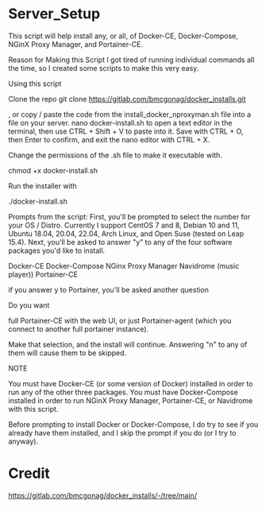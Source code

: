 # Server_Setup
This script will help install any, or all, of Docker-CE, Docker-Compose, NGinX Proxy Manager, and Portainer-CE.

Reason for Making this Script
I got tired of running individual commands all the time, so I created some scripts to make this very easy.

Using this script

Clone the repo
git clone https://gitlab.com/bmcgonag/docker_installs.git


, or copy / paste the code from the install_docker_nproxyman.sh file into a file on your server.
nano docker-install.sh
to open a text editor in the terminal, then use CTRL + Shift + V to paste into it.
Save with CTRL + O, then Enter to confirm, and exit the nano editor with CTRL + X.

Change the permissions of the .sh file to make it executable with.

chmod +x docker-install.sh

Run the installer with

./docker-install.sh

Prompts from the script:
First, you'll be prompted to select the number for your OS / Distro.  Currently I support CentOS 7 and 8, Debian 10 and 11, Ubuntu 18.04, 20.04, 22.04, Arch Linux, and Open Suse (tested on Leap 15.4).
Next, you'll be asked to answer "y" to any of the four software packages you'd like to install.

Docker-CE
Docker-Compose
NGinx Proxy Manager
Navidrome (music player))
Portainer-CE

if you answer y to Portainer, you'll be asked another question



Do you want

full Portainer-CE with the web UI, or
just Portainer-agent (which you connect to another full portainer instance).

Make that selection, and the install will continue.
Answering "n" to any of them will cause them to be skipped.

NOTE

You must have Docker-CE (or some version of Docker) installed in order to run any of the other three packages.
You must have Docker-Compose installed in order to run NGinX Proxy Manager, Portainer-CE, or Navidrome with this script.

Before prompting to install Docker or Docker-Compose, I do try to see if you already have them installed, and I skip the prompt if you do (or I try to anyway).

# Credit
https://gitlab.com/bmcgonag/docker_installs/-/tree/main/
